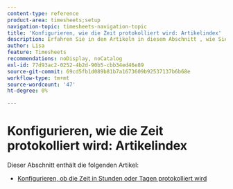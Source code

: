 ```yaml
---
content-type: reference
product-area: timesheets;setup
navigation-topic: timesheets-navigation-topic
title: 'Konfigurieren, wie die Zeit protokolliert wird: Artikelindex'
description: Erfahren Sie in den Artikeln in diesem Abschnitt , wie Sie konfigurieren können, ob Sie die Zeit in Stunden oder Tagen protokollieren.
author: Lisa
feature: Timesheets
recommendations: noDisplay, noCatalog
exl-id: 77d93ac2-0252-4b2d-90b5-cbb34ed46e89
source-git-commit: 69cd5fb1d089b81b7a1673609b92537137b6b68e
workflow-type: tm+mt
source-wordcount: '47'
ht-degree: 0%

---
```


# Konfigurieren, wie die Zeit protokolliert wird: Artikelindex

Dieser Abschnitt enthält die folgenden Artikel:

* [Konfigurieren, ob die Zeit in Stunden oder Tagen protokolliert wird](../../timesheets/config-timesheet-prefs/config-time-logged-hrs-days.md)
